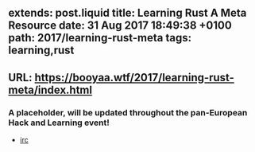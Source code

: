 extends: post.liquid
title: Learning Rust A Meta Resource
date: 31 Aug 2017 18:49:38 +0100
path: 2017/learning-rust-meta
tags: learning,rust
---

## URL: https://booyaa.wtf/2017/learning-rust-meta/index.html

### A placeholder, will be updated throughout the pan-European Hack and Learning event!

- [irc](https://kiwiirc.com/client/irc.mozilla.org:+6667/#rustaceans.uk)
